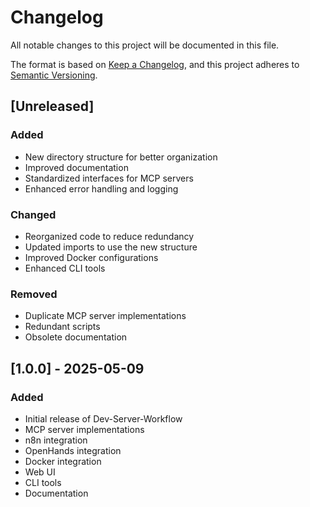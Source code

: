# Changelog

All notable changes to this project will be documented in this file.

The format is based on [Keep a Changelog](https://keepachangelog.com/en/1.0.0/),
and this project adheres to [Semantic Versioning](https://semver.org/spec/v2.0.0.html).

## [Unreleased]

### Added

- New directory structure for better organization
- Improved documentation
- Standardized interfaces for MCP servers
- Enhanced error handling and logging

### Changed

- Reorganized code to reduce redundancy
- Updated imports to use the new structure
- Improved Docker configurations
- Enhanced CLI tools

### Removed

- Duplicate MCP server implementations
- Redundant scripts
- Obsolete documentation

## [1.0.0] - 2025-05-09

### Added

- Initial release of Dev-Server-Workflow
- MCP server implementations
- n8n integration
- OpenHands integration
- Docker integration
- Web UI
- CLI tools
- Documentation